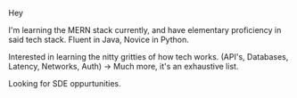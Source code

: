 Hey

I'm learning the MERN stack currently, and have elementary proficiency in said tech stack.
Fluent in Java, Novice in Python.

Interested in learning the nitty gritties of how tech works. (API's, Databases, Latency, Networks, Auth) -> Much more, it's an exhaustive list.

Looking for SDE oppurtunities.
